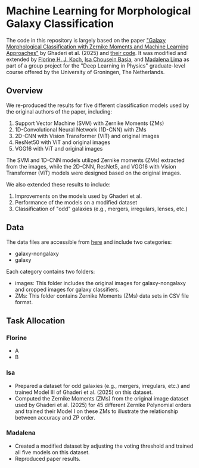 # Machine Learning for Morphological Galaxy Classification

The code in this repository is largely based on the paper ["Galaxy Morphological Classification with Zernike Moments and Machine Learning Approaches"](https://doi.org/10.3847/1538-4365/ada8ab) by Ghaderi et al. (2025) and [their code](https://github.com/hmddev1/machine_learning_for_morphological_galaxy_classification?tab=readme-ov-file). It was modified and extended by [Florine H. J. Koch](https://github.com/florine680), [Isa Chousein Basia](https://github.com/IssaHB), and [Madalena Lima](https://github.com/mlima3) as part of a group project for the "Deep Learning in Physics" graduate-level course offered by the University of Groningen, The Netherlands. 

## Overview

We re-produced the results for five different classification models used by the original authors of the paper, including:

1. Support Vector Machine (SVM) with Zernike Moments (ZMs)
2. 1D-Convolutional Neural Network (1D-CNN) with ZMs
3. 2D-CNN with Vision Transformer (ViT) and original images
4. ResNet50 with ViT and original images
5. VGG16 with ViT and original images

The SVM and 1D-CNN models utilized Zernike moments (ZMs) extracted from the images, while the 2D-CNN, ResNet5, and VGG16 with Vision Transformer (ViT) models were designed based on the original images.

We also extended these results to include:

1. Improvements on the models used by Ghaderi et al.
2. Performance of the models on a modified dataset
3. Classification of "odd" galaxies (e.g., mergers, irregulars, lenses, etc.)

## Data
The data files are accessible from [here](https://drive.google.com/drive/folders/1pwNk-8VJ-a_jUn84DyPYRYmhYSmki1dh) and include two categories:

- galaxy-nongalaxy
- galaxy
  
Each category contains two folders:

- images: This folder includes the original images for galaxy-nongalaxy and cropped images for galaxy classifiers.
- ZMs: This folder contains Zernike Moments (ZMs) data sets in CSV file format.

## Task Allocation
### Florine
- A
- B
  
### Isa
- Prepared a dataset for odd galaxies (e.g., mergers, irregulars, etc.) and trained Model III of Ghaderi et al. (2025) on this dataset.
- Computed the Zernike Moments (ZMs) from the original image dataset used by Ghaderi et al. (2025) for 45 different Zernike Polynomial orders and trained their Model I on these ZMs to illustrate the relationship between accuracy and ZP order.

### Madalena
- Created a modified dataset by adjusting the voting threshold and trained all five models on this dataset.
- Reproduced paper results.
